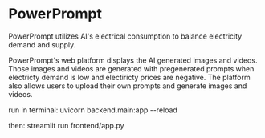 # PowerPrompt

PowerPrompt utilizes AI's electrical consumption to balance electricity demand and supply.

PowerPrompt's web platform displays the AI generated images and videos. 
Those images and videos are generated with pregenerated prompts when electricty demand is low and electiricty prices are negative.
The platform also allows users to upload their own prompts and generate images and videos.


run in terminal: 
uvicorn backend.main:app --reload

then:
streamlit run frontend/app.py

